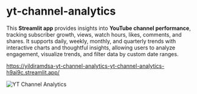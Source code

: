 # yt-channel-analytics

This **Streamlit app** provides insights into **YouTube channel performance**, tracking subscriber growth, views, watch hours, likes, comments, and shares. It supports daily, weekly, monthly, and quarterly trends with interactive charts and thoughtful insights, allowing users to analyze engagement, visualize trends, and filter data by custom date ranges.

https://yildiramdsa-yt-channel-analytics-yt-channel-analytics-h9ai9c.streamlit.app/

![YT Channel Analytics](https://github.com/yildiramdsa/yt_channel_analytics/blob/main/yt_logo_lg.png)
